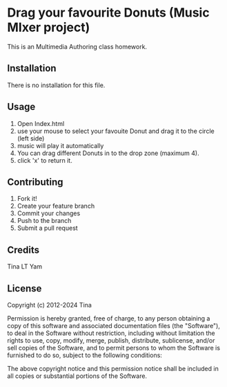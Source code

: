 # Drag your favourite Donuts (Music MIxer project)
This is an Multimedia Authoring class homework.

## Installation
There is no installation for this file. 

## Usage
1. Open Index.html
2. use your mouse to select your favouite Donut and drag it to the circle (left side)
3. music will play it automatically
4. You can drag different Donuts in to the drop zone (maximum 4).
5. click 'x' to return it.

## Contributing
1. Fork it!
2. Create your feature branch
3. Commit your changes
4. Push to the branch
5. Submit a pull request

## Credits
Tina LT Yam

## License
Copyright (c) 2012-2024 Tina

Permission is hereby granted, free of charge, to any person obtaining a copy of this software and associated documentation files (the "Software"), to deal in the Software without restriction, including without limitation the rights to use, copy, modify, merge, publish, distribute, sublicense, and/or sell copies of the Software, and to permit persons to whom the Software is furnished to do so, subject to the following conditions:

The above copyright notice and this permission notice shall be included in all copies or substantial portions of the Software.